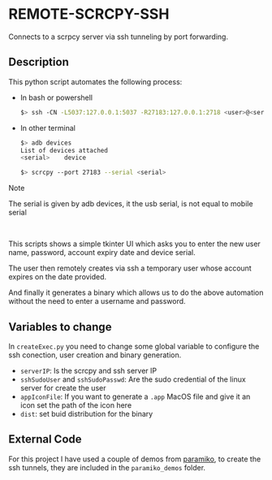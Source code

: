# REMOTE-SCRCPY-SSH

Connects to a scrpcy server via ssh tunneling by port forwarding.

## Description
This python script automates the following process:

* In bash or powershell
    ```bash
    $> ssh -CN -L5037:127.0.0.1:5037 -R27183:127.0.0.1:2718 <user>@<server-IP>
    ```
* In other terminal
    ```bash
    $> adb devices
    List of devices attached
    <serial>	device

    $> scrcpy --port 27183 --serial <serial>
    ```

> [!NOTE]
> The serial is given by adb devices, it the usb serial, is not equal to mobile serial

<br>

This scripts shows a simple tkinter UI which asks you to enter the new user name, password, account expiry date and device serial.

The user then remotely creates via ssh a temporary user whose account expires on the date provided.

And finally it generates a binary which allows us to do the above automation without the need to enter a username and password.

## Variables to change

In `createExec.py` you need to change some global variable to configure the ssh conection, user creation and binary generation.

* `serverIP`: Is the scrcpy and ssh server IP
* `sshSudoUser` and `sshSudoPasswd`: Are the sudo credential of the linux server for create the user
* `appIconFile`: If you want to generate a `.app` MacOS file and give it an icon set the path of the icon here
* `dist`: set buid distribution for the binary

## External Code

For this project I have used a couple of demos from <a href="https://github.com/paramiko/paramiko/tree/main/demos">paramiko</a>, to create the ssh tunnels, they are included in the `paramiko_demos` folder.


